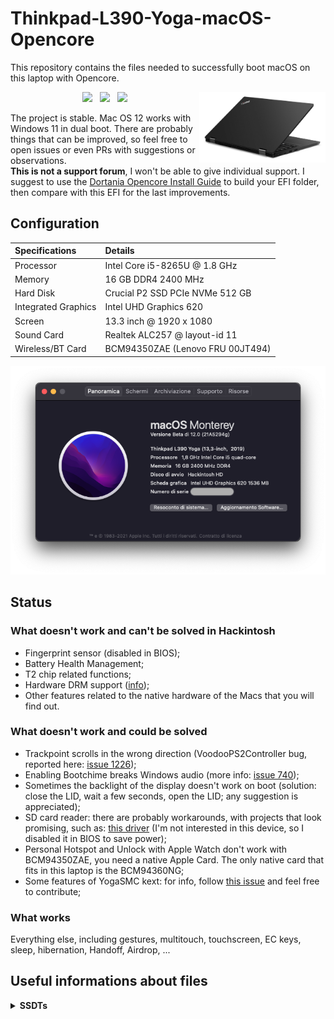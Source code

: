 # Thinkpad-L390-Yoga-macOS-Opencore
This repository contains the files needed to successfully boot macOS on this laptop with Opencore.

<p align="center"><img src="./.github/l390yoga.png" alt="Thinkpad L390 Yoga" width="40%" align="Right"><a href="https://pcsupport.lenovo.com/us/it/products/laptops-and-netbooks/thinkpad-l-series-laptops/thinkpad-l390-yoga-type-20nt-20nu/downloads/ds505882"><img src="https://img.shields.io/badge/BIOS-1.35-blue"></a> &nbsp;&nbsp;<a href="https://github.com/acidanthera/OpenCorePkg"><img src="https://img.shields.io/badge/OpenCore-0.7.2-blue"></a> &nbsp;&nbsp;<img src="https://img.shields.io/badge/MacOS-12-blue"></p>
The project is stable. Mac OS 12 works with Windows 11 in dual boot. There are probably things that can be improved, so feel free to open issues or even PRs with suggestions or observations.<br> <b>This is not a support forum</b>, I won't be able to give individual support. I suggest to use the <a href="https://dortania.github.io/OpenCore-Install-Guide/">Dortania Opencore Install Guide</a> to build your EFI folder, then compare with this EFI for the last improvements. 

<h2>Configuration</h2>
<div align="center">

| Specifications      | Details                                          |
| :--- | :--- |
| Processor           | Intel Core i5-8265U @ 1.8 GHz          |
| Memory              | 16 GB DDR4 2400 MHz                             |
| Hard Disk           | Crucial P2 SSD PCIe NVMe 512 GB         |
| Integrated Graphics | Intel UHD Graphics 620 |
| Screen              | 13.3 inch @ 1920 x 1080         |
| Sound Card          | Realtek ALC257 @ layout-id 11                                 |
| Wireless/BT Card       | BCM94350ZAE (Lenovo FRU 00JT494)           |

<img src="./.github/info.png"></div>
<h2>Status</h2>
<h3>What doesn't work and can't be solved in Hackintosh</h3>

- Fingerprint sensor (disabled in BIOS);
- Battery Health Management;
- T2 chip related functions;
- Hardware DRM support (<a href="https://dortania.github.io/OpenCore-Post-Install/universal/drm.html">info</a>);
- Other features related to the native hardware of the Macs that you will find out.

<h3>What doesn't work and could be solved</h3>

- Trackpoint scrolls in the wrong direction (VoodooPS2Controller bug, reported here: <a href="https://github.com/acidanthera/bugtracker/issues/1226">issue 1226</a>);
- Enabling Bootchime breaks Windows audio (more info: <a href="https://github.com/acidanthera/bugtracker/issues/740#issuecomment-860667531">issue 740</a>);
- Sometimes the backlight of the display doesn't work on boot (solution: close the LID, wait a few seconds, open the LID; any suggestion is appreciated);
- SD card reader: there are probably workarounds, with projects that look promising, such as: <a href="https://github.com/0xFireWolf/RealtekCardReader">this driver</a> (I'm not interested in this device, so I disabled it in BIOS to save power);
- Personal Hotspot and Unlock with Apple Watch don't work with BCM94350ZAE, you need a native Apple Card. The only native card that fits in this laptop is the BCM94360NG;
- Some features of YogaSMC kext: for info, follow <a href="https://github.com/zhen-zen/YogaSMC/issues/68#">this issue</a> and feel free to contribute;

<h3>What works</h3>
Everything else, including gestures, multitouch, touchscreen, EC keys, sleep, hibernation, Handoff, Airdrop, ...

<h2>Useful informations about files</h2>
<details>
  <summary><b>SSDTs</b></summary>
  
  - <b>SSDT-AWAC-GPIO-INIT</b>: disables RTC device, HPET and enables DYTC for YogaSMC;
  - <b>SSDT-DEVICES</b>: patches ADP1 to allow ACPIACAdapter to attach to the device; injects PWRB, DMAC, MCHC, PPMC and BUS0 devices (not sure if it makes the difference); injects PGMM, PMCR, SRAM for cosmetic reasons;
  - <b>SSDT-GPRW</b>: personal patch to avoid instant wake after sleep with certain usb devices plugged. It patches _PRW methods and must be associated with the relative ACPI patch in config.plist;
  - <b>SSDT-HWAC</b>: patches the access in the only 16-bit field of EC;
  - <b>SSDT-KEYS</b>: makes the brightness keys work (alternative: <a href="https://github.com/acidanthera/BrightnessKeys">Brightness Keys kext</a>) and patches wrong keys for VoodooPS2Controller;
  - <b>SSDT-PNLF</b>: personal version of the cross-platform <a href="https://github.com/acidanthera/OpenCorePkg/blob/master/Docs/AcpiSamples/Source/SSDT-PNLF.dsl">SSDT</a>, only for Whiskey Lake;
  . <b>SSDT-YogaSMC</b>: useful SSDTs from <a href="https://github.com/zhen-zen/YogaSMC/tree/master/YogaSMC/SSDTSample">YogaSMC</a> merged together.
  
</details>
